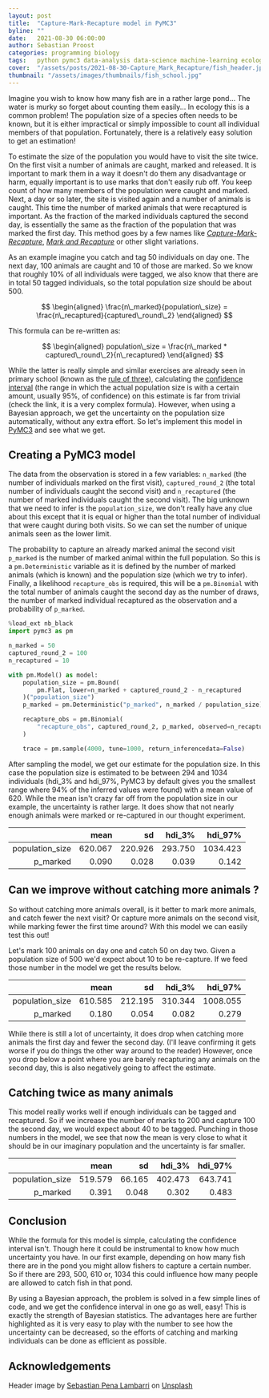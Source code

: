 ```yaml
---
layout: post
title:  "Capture-Mark-Recapture model in PyMC3"
byline: ""
date:   2021-08-30 06:00:00
author: Sebastian Proost
categories: programming biology
tags:	python pymc3 data-analysis data-science machine-learning ecology biology
cover:  "/assets/posts/2021-08-30-Capture_Mark_Recapture/fish_header.jpg"
thumbnail: "/assets/images/thumbnails/fish_school.jpg"
---
```


Imagine you wish to know how many fish are in a rather large pond... The water is murky so forget about counting them
easily... In ecology this is a common problem! The population size of a species often needs to be known, but it is
either impractical or simply impossible to count all individual members of that population. Fortunately, there is
a relatively easy solution to get an estimation!

To estimate the size of the population you would have to visit the site twice. On the first visit a number of 
animals are caught, marked and released. It is important to mark them in a way it doesn't do them any disadvantage or harm, 
equally important is to use marks that don't easily rub off. You keep count of how many members of the population were
caught and marked. Next, a day or so later, the site is visited again and a number of animals is caught. This time the number
of marked animals that were recaptured is important. As the fraction of the marked individuals captured the second day, is 
essentially the same as the fraction of the population that was marked the first day. This method goes by a few names
like *[Capture-Mark-Recapture]*, *[Mark and Recapture]* or other slight variations.

As an example imagine you catch and tag 50 individuals on day one. The next day, 100 animals are caught and 10 of those
are marked. So we know that roughly 10% of all individuals were tagged, we also know that there are in total 50 tagged
individuals, so the total population size should be about 500. 

$$
\begin{aligned}
  \frac{n\_marked}{population\_size} = \frac{n\_recaptured}{captured\_round\_2}
\end{aligned}
$$

This formula can be re-written as:

$$
\begin{aligned}
 population\_size = \frac{n\_marked * captured\_round\_2}{n\_recaptured}
\end{aligned}
$$

While the latter is really simple and similar exercises are already seen in primary school (known as the 
[rule of three]), calculating the [confidence interval] (the range in which the actual population size is with a 
certain amount, usually 95%, of confidence) on this estimate is far from trivial (check the link, it is 
a very complex formula). However, when using a Bayesian approach, we get the uncertainty on the population size 
automatically, without any extra effort. So let's implement this model in [PyMC3] and see what we get.


## Creating a PyMC3 model

The data from the observation is stored in a few variables: ```n_marked``` (the number of individuals marked on the 
first visit), ```captured_round_2``` (the total number of individuals caught the second visit) and ```n_recaptured``` 
(the number of marked individuals caught the second visit). The big unknown that we need to infer is the 
```population_size```, we don't really have any clue about this except that it is equal or higher than the total number
of individual that were caught during both visits. So we can set the number of unique animals seen as the lower limit.

The probability to capture an already marked animal the second visit ```p_marked``` is the number of marked animal within the
full population. So this is a ```pm.Deterministic``` variable as it is defined by the number of marked animals (which is known) 
and the population size (which we try to infer). Finally, a likelihood ```recapture_obs``` is required, this will be 
a ```pm.Binomial``` with the total number of animals caught the second day as the number of draws, the number of 
marked individual recaptured as the observation and a probability of ```p_marked```. 

```python
%load_ext nb_black
import pymc3 as pm

n_marked = 50
captured_round_2 = 100
n_recaptured = 10

with pm.Model() as model:
    population_size = pm.Bound(
        pm.Flat, lower=n_marked + captured_round_2 - n_recaptured
    )("population_size")
    p_marked = pm.Deterministic("p_marked", n_marked / population_size)

    recapture_obs = pm.Binomial(
        "recapture_obs", captured_round_2, p_marked, observed=n_recaptured
    )

    trace = pm.sample(4000, tune=1000, return_inferencedata=False)
```

After sampling the model, we get our estimate for the population size. In this case the population size is estimated
to be between 294 and 1034 individuals (hdi_3% and hdi_97%, PyMC3 by default gives you the smallest range where 94% of the
inferred values were found) with a mean value of 620. While the mean isn't crazy far off from the 
population size in our example, the uncertainty is rather large. It does show that not nearly enough animals were 
marked or re-captured in our thought experiment.

|                 |    mean |      sd |  hdi_3% |  hdi_97% |
|----------------:|--------:|--------:|--------:|---------:|
| population_size | 620.067 | 220.926 | 293.750 | 1034.423 |
|        p_marked |   0.090 |   0.028 |   0.039 |    0.142 |

## Can we improve without catching more animals ?

So without catching more animals overall, is it better to mark more animals, and catch fewer the next visit? Or capture more
animals on the second visit, while marking fewer the first time around? With this model we can easily test this out!

Let's mark 100 animals on day one and catch 50 on day two. Given a population size of 500 we'd expect about 10 to be
re-capture. If we feed those number in the model we get the results below.

|                 |    mean |      sd |  hdi_3% |  hdi_97% |
|----------------:|--------:|--------:|--------:|---------:|
| population_size | 610.585 | 212.195 | 310.344 | 1008.055 |
|        p_marked |   0.180 |   0.054 |   0.082 |    0.279 |

While there is still a lot of uncertainty, it does drop when catching more animals the first day and fewer the
second day. (I'll leave confirming it gets worse if you do things the other way around to the reader) However,
once you drop below a point where you are barely recapturing any animals on the second day, this is also negatively
going to affect the estimate.

## Catching twice as many animals

This model really works well if enough individuals can be tagged and recaptured. So if we increase the number of
marks to 200 and capture 100 the second day, we would expect about 40 to be tagged. Punching in those numbers in the
model, we see that now the mean is very close to what it should be in our imaginary population and the
uncertainty is far smaller.

|                 |    mean |     sd |  hdi_3% | hdi_97% |
|----------------:|--------:|-------:|--------:|--------:|
| population_size | 519.579 | 66.165 | 402.473 | 643.741 |
|        p_marked |   0.391 |  0.048 |   0.302 |   0.483 |

## Conclusion

While the formula for this model is simple, calculating the confidence interval isn't. Though here it could be instrumental to know
how much uncertainty you have. In our first example, depending on how many fish there are in the pond you might allow
fishers to capture a certain number. So if there are 293, 500, 610 or, 1034 this could influence how many people 
are allowed to catch fish in that pond.

By using a Bayesian approach, the problem is solved in a few simple lines of code, and we get the confidence interval 
in one go as well, easy! This is exactly the strength of Bayesian statistics. The advantages here are further 
highlighted as it is very easy to play with the number to see how the uncertainty can be decreased, so the efforts of 
catching and marking individuals can be done as efficient as possible.


## Acknowledgements

Header image by [Sebastian Pena Lambarri](https://unsplash.com/@sebaspenalambarri?utm_source=unsplash&utm_medium=referral&utm_content=creditCopyText) on [Unsplash](https://unsplash.com/s/photos/fish?utm_source=unsplash&utm_medium=referral&utm_content=creditCopyText)

[rule of three]: https://en.wikipedia.org/wiki/Cross-multiplication#Rule_of_three
[Mark and Recapture]: https://en.wikipedia.org/wiki/Mark_and_recapture
[Capture-Mark-Recapture]: https://www.bbc.co.uk/bitesize/guides/zmxbkqt/revision/3
[confidence interval]: https://en.wikipedia.org/wiki/Mark_and_recapture#Confidence_interval
[PyMC3]: https://docs.pymc.io/
